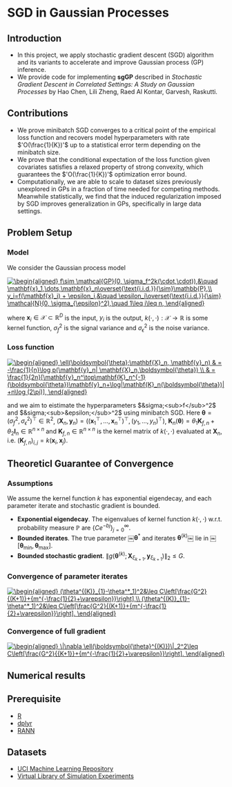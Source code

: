 # SGD in Gaussian Processes

## Introduction

* In this project, we apply stochastic gradient descent (SGD) algorithm and its variants to accelerate and improve Gaussian process (GP) inference.
* We provide code for implementing **sgGP** described in *Stochastic Gradient Descent in Correlated Settings: A Study on Gaussian Processes* by Hao Chen, Lili Zheng, Raed Al Kontar, Garvesh, Raskutti.

## Contributions

* We prove minibatch SGD converges to a critical point of the empirical loss function and recovers model hyperparameters with rate $'O(\frac{1}{K})'$ up to a statistical error term depending on the minibatch size.
* We prove that the conditional expectation of the loss function given covariates satisfies a relaxed property of strong convexity, which guarantees the $'O(\frac{1}{K})'$ optimization error bound.
* Computationally, we are able to scale to dataset sizes previously unexplored in GPs in a fraction of time needed for competing methods. Meanwhile statistically, we find that the induced regularization imposed by SGD improves generalization in GPs, specifically in large data settings.  

## Problem Setup

### Model

We consider the Gaussian process model

<!-- $$\begin{aligned}
    f\sim \mathcal{GP}(0, \sigma_f^2k(\cdot,\cdot)),&\quad \mathbf{x}_1,\dots,\mathbf{x}_n\overset{\text{i.i.d.}}{\sim}\mathbb{P},\\
    y_i=f(\mathbf{x}_i) + \epsilon_i,&\quad \epsilon_i\overset{\text{i.i.d.}}{\sim} \mathcal{N}(0, \sigma_{\epsilon}^2),\quad 1\leq i\leq n,
\end{aligned}$$ -->

<a href="https://www.codecogs.com/eqnedit.php?latex=\begin{aligned}&space;f\sim&space;\mathcal{GP}(0,&space;\sigma_f^2k(\cdot,\cdot)),&\quad&space;\mathbf{x}_1,\dots,\mathbf{x}_n\overset{\text{i.i.d.}}{\sim}\mathbb{P},\\&space;y_i=f(\mathbf{x}_i)&space;&plus;&space;\epsilon_i,&\quad&space;\epsilon_i\overset{\text{i.i.d.}}{\sim}&space;\mathcal{N}(0,&space;\sigma_{\epsilon}^2),\quad&space;1\leq&space;i\leq&space;n,&space;\end{aligned}" target="_blank"><img src="https://latex.codecogs.com/gif.latex?\begin{aligned}&space;f\sim&space;\mathcal{GP}(0,&space;\sigma_f^2k(\cdot,\cdot)),&\quad&space;\mathbf{x}_1,\dots,\mathbf{x}_n\overset{\text{i.i.d.}}{\sim}\mathbb{P},\\&space;y_i=f(\mathbf{x}_i)&space;&plus;&space;\epsilon_i,&\quad&space;\epsilon_i\overset{\text{i.i.d.}}{\sim}&space;\mathcal{N}(0,&space;\sigma_{\epsilon}^2),\quad&space;1\leq&space;i\leq&space;n,&space;\end{aligned}" title="\begin{aligned} f\sim \mathcal{GP}(0, \sigma_f^2k(\cdot,\cdot)),&\quad \mathbf{x}_1,\dots,\mathbf{x}_n\overset{\text{i.i.d.}}{\sim}\mathbb{P},\\ y_i=f(\mathbf{x}_i) + \epsilon_i,&\quad \epsilon_i\overset{\text{i.i.d.}}{\sim} \mathcal{N}(0, \sigma_{\epsilon}^2),\quad 1\leq i\leq n, \end{aligned}" /></a>

where $\mathbf{x}_i\in \mathcal{X}\subset \mathbb{R}^D$ is the input, $y_i$ is the output, $k(\cdot,\cdot): \mathcal{X}\rightarrow \mathbb{R}$ is some kernel function, $\sigma_f^2$ is the signal variance and $\sigma_{\epsilon}^2$ is the noise variance.

### Loss function

<!-- $$\begin{aligned}
    \ell(\boldsymbol{\theta};\mathbf{X}_n, \mathbf{y}_n) & = -\frac{1}{n}\log p(\mathbf{y}_n| \mathbf{X}_n,\boldsymbol{\theta}) \\
    & = \frac{1}{2n}[\mathbf{y}_n^\top\mathbf{K}_n^{-1}(\boldsymbol{\theta})\mathbf{y}_n+\log|\mathbf{K}_n(\boldsymbol{\theta})|+n\log (2\pi)],
\end{aligned}$$ -->

<a href="https://www.codecogs.com/eqnedit.php?latex=\begin{aligned}&space;\ell(\boldsymbol{\theta};\mathbf{X}_n,&space;\mathbf{y}_n)&space;&&space;=&space;-\frac{1}{n}\log&space;p(\mathbf{y}_n|&space;\mathbf{X}_n,\boldsymbol{\theta})&space;\\&space;&&space;=&space;\frac{1}{2n}[\mathbf{y}_n^\top\mathbf{K}_n^{-1}(\boldsymbol{\theta})\mathbf{y}_n&plus;\log|\mathbf{K}_n(\boldsymbol{\theta})|&plus;n\log&space;(2\pi)],&space;\end{aligned}" target="_blank"><img src="https://latex.codecogs.com/gif.latex?\begin{aligned}&space;\ell(\boldsymbol{\theta};\mathbf{X}_n,&space;\mathbf{y}_n)&space;&&space;=&space;-\frac{1}{n}\log&space;p(\mathbf{y}_n|&space;\mathbf{X}_n,\boldsymbol{\theta})&space;\\&space;&&space;=&space;\frac{1}{2n}[\mathbf{y}_n^\top\mathbf{K}_n^{-1}(\boldsymbol{\theta})\mathbf{y}_n&plus;\log|\mathbf{K}_n(\boldsymbol{\theta})|&plus;n\log&space;(2\pi)],&space;\end{aligned}" title="\begin{aligned} \ell(\boldsymbol{\theta};\mathbf{X}_n, \mathbf{y}_n) & = -\frac{1}{n}\log p(\mathbf{y}_n| \mathbf{X}_n,\boldsymbol{\theta}) \\ & = \frac{1}{2n}[\mathbf{y}_n^\top\mathbf{K}_n^{-1}(\boldsymbol{\theta})\mathbf{y}_n+\log|\mathbf{K}_n(\boldsymbol{\theta})|+n\log (2\pi)], \end{aligned}" /></a>

and we aim to eistimate the hyperparameters $`&sigma;<sub>f</sub>^2`$ and $`&sigma;<sub>&epsilon;</sub>^2`$ using minibatch SGD. Here $\boldsymbol{\theta}=(\sigma_{f}^2,\sigma_{\epsilon}^2)^\top\in\mathbb{R}^{2}$,  $(\mathbf{X}_n, \mathbf{y}_n)=((\mathbf{x}_1^\top,\dotsc,\mathbf{x}_n^\top)^\top,(y_1,\dotsc,y_n)^\top)$, $\mathbf{K}_n(\boldsymbol{\theta})=\theta_1\mathbf{K}_{f,n}+\theta_{2}\mathbf{I}_n\in \mathbb{R}^{n\times n}$ and $\mathbf{K}_{f,n}\in\mathbb{R}^{n\times n}$ is the kernel matrix of $k(\cdot,\cdot)$ evaluated at $\mathbf{X}_n$, i.e. $(\mathbf{K}_{f,n})_{i,j}=k(\mathbf{x}_i,\mathbf{x}_j)$.


## Theoreticl Guarantee of Convergence

### Assumptions
We assume the kernel function $`k`$ has exponential eigendecay, and each parameter iterate and stochastic gradient is bounded.
* **Exponential eigendecay**. The eigenvalues of kernel function $k(\cdot,\cdot)$ w.r.t. probability measure $\mathbb{P}$ are $\{Ce^{-bj}\}_{j=0}^{\infty}$.
* **Bounded iterates**. The true parameter ￼$\boldsymbol{\theta}^*$ and iterates $\boldsymbol{\theta}^{(k)}$￼ lie in ￼$[\boldsymbol{\theta}_{\min}, \boldsymbol{\theta}_{\max}]$.
* **Bounded stochastic gradient**. $\|g(\boldsymbol{\theta}^{(k)};\boldsymbol{X}_{\xi_{k+1}},\boldsymbol{y}_{\xi_{k+1}})\|_2\leq G$.

### Convergence of parameter iterates

<!-- $$\begin{aligned}
    (\theta^{(K)}_{1}-\theta^*_1)^2&\leq  C\left[\frac{G^2}{(K+1)}+{m^{-\frac{1}{2}+\varepsilon}}\right],\\
    (\theta^{(K)}_{1}-\theta^*_1)^2&\leq  C\left[\frac{G^2}{(K+1)}+{m^{-\frac{1}{2}+\varepsilon}}\right].
\end{aligned}$$ -->

<a href="https://www.codecogs.com/eqnedit.php?latex=\begin{aligned}&space;(\theta^{(K)}_{1}-\theta^*_1)^2&\leq&space;C\left[\frac{G^2}{(K&plus;1)}&plus;{m^{-\frac{1}{2}&plus;\varepsilon}}\right],\\&space;(\theta^{(K)}_{1}-\theta^*_1)^2&\leq&space;C\left[\frac{G^2}{(K&plus;1)}&plus;{m^{-\frac{1}{2}&plus;\varepsilon}}\right].&space;\end{aligned}" target="_blank"><img src="https://latex.codecogs.com/gif.latex?\begin{aligned}&space;(\theta^{(K)}_{1}-\theta^*_1)^2&\leq&space;C\left[\frac{G^2}{(K&plus;1)}&plus;{m^{-\frac{1}{2}&plus;\varepsilon}}\right],\\&space;(\theta^{(K)}_{1}-\theta^*_1)^2&\leq&space;C\left[\frac{G^2}{(K&plus;1)}&plus;{m^{-\frac{1}{2}&plus;\varepsilon}}\right].&space;\end{aligned}" title="\begin{aligned} (\theta^{(K)}_{1}-\theta^*_1)^2&\leq C\left[\frac{G^2}{(K+1)}+{m^{-\frac{1}{2}+\varepsilon}}\right],\\ (\theta^{(K)}_{1}-\theta^*_1)^2&\leq C\left[\frac{G^2}{(K+1)}+{m^{-\frac{1}{2}+\varepsilon}}\right]. \end{aligned}" /></a>

### Convergence of full gradient

<!-- $$\begin{aligned}
\|\nabla \ell(\boldsymbol{\theta}^{(K)})\|_2^2\leq C\left[\frac{G^2}{{K+1}}+{m^{-\frac{1}{2}+\varepsilon}}\right].
\end{aligned}$$ -->

<a href="https://www.codecogs.com/eqnedit.php?latex=\begin{aligned}&space;\|\nabla&space;\ell(\boldsymbol{\theta}^{(K)})\|_2^2\leq&space;C\left[\frac{G^2}{{K&plus;1}}&plus;{m^{-\frac{1}{2}&plus;\varepsilon}}\right].&space;\end{aligned}" target="_blank"><img src="https://latex.codecogs.com/gif.latex?\begin{aligned}&space;\|\nabla&space;\ell(\boldsymbol{\theta}^{(K)})\|_2^2\leq&space;C\left[\frac{G^2}{{K&plus;1}}&plus;{m^{-\frac{1}{2}&plus;\varepsilon}}\right].&space;\end{aligned}" title="\begin{aligned} \|\nabla \ell(\boldsymbol{\theta}^{(K)})\|_2^2\leq C\left[\frac{G^2}{{K+1}}+{m^{-\frac{1}{2}+\varepsilon}}\right]. \end{aligned}" /></a>

## Numerical results

## Prerequisite

* [R](https://www.r-project.org/)
* [dplyr](https://github.com/tidyverse/dplyr)
* [RANN](https://github.com/jefferislab/RANN)

## Datasets

* [UCI Machine Learning Repository](https://archive.ics.uci.edu/ml/index.php)
* [Virtual Library of Simulation Experiments](https://www.sfu.ca/~ssurjano/)
